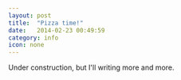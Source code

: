 ```yaml
---
layout: post
title:  "Pizza time!"
date:   2014-02-23 00:49:59
category: info
icon: none
---
```


Under construction, but I'll writing more and more.
